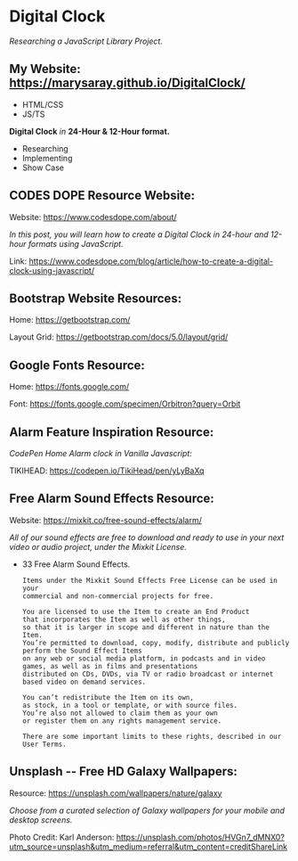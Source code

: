 # Digital Clock
*Researching a JavaScript Library Project.* 
## My Website: https://marysaray.github.io/DigitalClock/

- HTML/CSS
- JS/TS

**Digital Clock** *in* **24-Hour & 12-Hour format.**

- Researching
- Implementing
- Show Case

## CODES DOPE Resource Website:
Website: https://www.codesdope.com/about/

*In this post, you will learn how to create a Digital Clock in 24-hour and 12-hour formats using JavaScript.*

Link: https://www.codesdope.com/blog/article/how-to-create-a-digital-clock-using-javascript/

## Bootstrap Website Resources:
Home: https://getbootstrap.com/

Layout Grid: https://getbootstrap.com/docs/5.0/layout/grid/

## Google Fonts Resource:
Home: https://fonts.google.com/

Font: https://fonts.google.com/specimen/Orbitron?query=Orbit

## Alarm Feature Inspiration Resource: 
*CodePen Home Alarm clock in Vanilla Javascript:*

TIKIHEAD: https://codepen.io/TikiHead/pen/yLyBaXq

## Free Alarm Sound Effects Resource:
Website: https://mixkit.co/free-sound-effects/alarm/

*All of our sound effects are free to download and ready to use in your next video or audio project, under the Mixkit License.*
- 33 Free Alarm Sound Effects.

      Items under the Mixkit Sound Effects Free License can be used in your
      commercial and non-commercial projects for free.

      You are licensed to use the Item to create an End Product 
      that incorporates the Item as well as other things,
      so that it is larger in scope and different in nature than the Item. 
      You’re permitted to download, copy, modify, distribute and publicly perform the Sound Effect Items 
      on any web or social media platform, in podcasts and in video games, as well as in films and presentations
      distributed on CDs, DVDs, via TV or radio broadcast or internet based video on demand services.

      You can’t redistribute the Item on its own, 
      as stock, in a tool or template, or with source files.
      You’re also not allowed to claim them as your own
      or register them on any rights management service.

      There are some important limits to these rights, described in our User Terms.
      
## Unsplash -- Free HD Galaxy Wallpapers:
Resource: https://unsplash.com/wallpapers/nature/galaxy

*Choose from a curated selection of Galaxy wallpapers for your mobile and desktop screens.* 

Photo Credit: Karl Anderson:
https://unsplash.com/photos/HVGn7_dMNX0?utm_source=unsplash&utm_medium=referral&utm_content=creditShareLink
